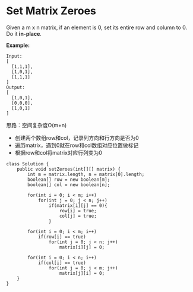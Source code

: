 # Set Matrix Zeroes

Given a m x n matrix, if an element is 0, set its entire row and column to 0. Do it **in-place**.

**Example:**
```
Input: 
[
  [1,1,1],
  [1,0,1],
  [1,1,1]
]
Output: 
[
  [1,0,1],
  [0,0,0],
  [1,0,1]
]
```
思路：空间复杂度O(m+n)

* 创建两个数组row和col，记录列方向和行方向是否为0
* 遍历matrix，遇到0就在row和col数组对应位置做标记
* 根据row和col将matrix对应行列变为0
```
class Solution {
    public void setZeroes(int[][] matrix) {
        int m = matrix.length, n = matrix[0].length;
        boolean[] row = new boolean[m];
        boolean[] col = new boolean[n];
        
        for(int i = 0; i < m; i++)
            for(int j = 0; j < n; j++)
                if(matrix[i][j] == 0){
                    row[i] = true;
                    col[j] = true;
                }
        
        for(int i = 0; i < m; i++)
            if(row[i] == true)
                for(int j = 0; j < n; j++)
                    matrix[i][j] = 0;
            
        for(int i = 0; i < n; i++)
            if(col[i] == true)
                for(int j = 0; j < m; j++)
                    matrix[j][i] = 0;       
    }
}
```

